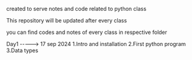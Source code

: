created to serve notes and code related to python class

This repository will be updated after every class

you can find codes and notes of every class in respective folder

 Day1 -----> 17 sep 2024 
       1.Intro and installation
       2.First python program
       3.Data types
